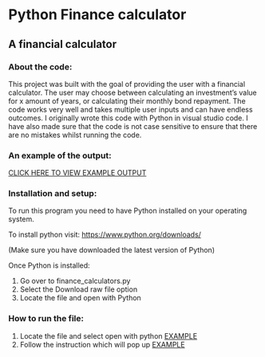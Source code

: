 # Python Finance calculator
## A financial calculator
### About the code:
This project was built with the goal of providing the user with a financial calculator.
The user may choose between calculating an investment’s value for x amount of years, or calculating their monthly bond repayment.
The code works very well and takes multiple user inputs and can have endless outcomes. I originally wrote this code with Python in visual studio code.
I have also made sure that the code is not case sensitive to ensure that there are no mistakes whilst running the code.

### An example of the output:
[CLICK HERE TO VIEW EXAMPLE OUTPUT](financial_calculatorscreenshot.png)

### Installation and setup:
To run this program you need to have Python installed on your operating system.

To install python visit: https://www.python.org/downloads/

(Make sure you have downloaded the latest version of Python)

Once Python is installed:
1. Go over to finance_calculators.py
2. Select the Download raw file option
3. Locate the file and open with Python

### How to run the file:
1. Locate the file and select open with python [EXAMPLE](openwithss.png)
2. Follow the instruction which will pop up  [EXAMPLE](financecalcinstr.png)
